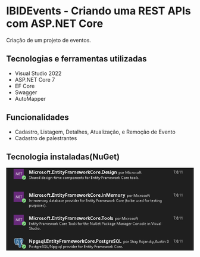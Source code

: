 # IBIDEvents - Criando uma REST APIs com ASP.NET Core
Criação de um projeto de eventos.

## Tecnologias e ferramentas utilizadas
- Visual Studio 2022
- ASP.NET Core 7
- EF Core
- Swagger
- AutoMapper

## Funcionalidades
- Cadastro, Listagem, Detalhes, Atualização, e Remoção de Evento
- Cadastro de palestrantes

## Tecnologia instaladas(NuGet)
<img src="/IBIDCrud/assets/NuGet Instalado.png" alt="Tecnologia instaladas(NuGet)"/>
